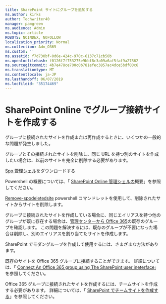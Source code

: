 ```yaml
---
title: SharePoint サイトにグループを追加する
ms.author: kirks
author: Techwriter40
manager: pamgreen
ms.audience: Admin
ms.topic: article
ROBOTS: NOINDEX, NOFOLLOW
localization_priority: Normal
ms.collection: Adm_O365
ms.custom: ''
ms.assetid: f7d730bf-0d6e-424c-970c-6137c71cb50b
ms.openlocfilehash: f0126f7f753275e9bbf8c3a09a6af5faf9a27862
ms.sourcegitcommit: 4b7e478ce700c0b781efec3857ac4dce5bdf00c6
ms.translationtype: MT
ms.contentlocale: ja-JP
ms.lasthandoff: 06/07/2019
ms.locfileid: "35174469"
---
```

# <a name="create-group-connected-site-in-sharepoint-online"></a>SharePoint Online でグループ接続サイトを作成する

グループに接続されたサイトを作成または再作成するときに、いくつかの一般的な問題が発生しました。

 グループとその接続されたサイトを削除し、同じ URL を持つ別のサイトを作成したい場合は、以前のサイトを完全に削除する必要があります。

[Spo 管理シェル](https://support.office.com/article/introduction-to-the-sharepoint-online-management-shell-c16941c3-19b4-4710-8056-34c034493429)をダウンロードする

 Powershell の概要については、「 [SharePoint Online 管理シェルの](https://docs.microsoft.com/powershell/module/sharepoint-online/remove-sposite?view=sharepoint-ps)概要」を参照してください。

[Remove-spodeletedsite](https://docs.microsoft.com/powershell/module/sharepoint-online/remove-sposite?view=sharepoint-ps) powershell コマンドレットを使用して、削除されたサイトからサイトを削除します。

グループに接続されたサイトを作成している場合に、同じエイリアスを持つ他のグループが既に存在する場合は、[管理センターから Office 365](https://admin.microsoft.com/Adminportal/Home?source=applauncher#/groups)の既存のグループを確認します。 この問題を解決するには、既存のグループが不要になった場合は削除し、別のエイリアスを割り当てたサイトを作成します。

SharePoint でモダングループを作成して使用するには、さまざまな方法があります。

既存のサイトを Office 365 グループに接続することができます。 詳細については、「 [Connect An Office 365 group using The SharePoint user ineterface](https://docs.microsoft.com/sharepoint/dev/transform/modernize-connect-to-office365-group#connect-an-office-365-group-using-the-sharepoint-user-interface)」を参照してください。

Office 365 グループに接続されたサイトを作成するには、チームサイトを作成する必要があります。 詳細については、「 [SharePoint でチームサイトを作成する](https://support.office.com/article/create-a-team-site-in-sharepoint-ef10c1e7-15f3-42a3-98aa-b5972711777d)」を参照してください。

